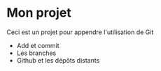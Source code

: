 # Mon projet
Ceci est un projet pour appendre l'utilisation de Git

- Add et commit
- Les branches
- Github et les dépôts distants